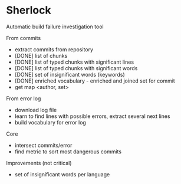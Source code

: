 # Sherlock
Automatic build failure investigation tool

From commits
- extract commits from repository
- [DONE] list of chunks
- [DONE] list of typed chunks with significant lines
- [DONE] list of typed chunks with significant words
- [DONE] set of insignificant words (keywords)
- [DONE] enriched vocabulary - enriched and joined set for commit
- get map <author, set<word>>

From error log
- download log file
- learn to find lines with possible errors, extract several next lines
- build vocabulary for error log

Core
- intersect commits/error
- find metric to sort most dangerous commits

Improvements (not critical)
- set of insignificant words per language
